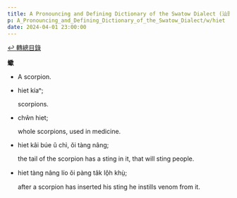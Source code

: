```yaml
---
title: A Pronouncing and Defining Dictionary of the Swatow Dialect (汕頭方言音義字典) / hiet
p: A_Pronouncing_and_Defining_Dictionary_of_the_Swatow_Dialect/w/hiet
date: 2024-04-01 23:00:00
---
```


[↩️ 轉總目錄](/A_Pronouncing_and_Defining_Dictionary_of_the_Swatow_Dialect)


**蠍**
- A scorpion.

- hiet kíaⁿ;

  scorpions.

- chŵn hiet;

  whole scorpions, used in medicine.

- hiet kâi búe ŭ chì, ŏi tàng nâng;

  the tail of the scorpion has a sting in it, that will sting people.

- hiet tàng nâng lío ŏi pàng tâk lô̤h khṳ̀;

  after a scorpion has inserted his sting he instills venom from it.